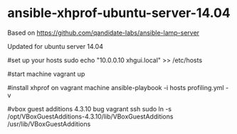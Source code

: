ansible-xhprof-ubuntu-server-14.04
===================

Based on https://github.com/qandidate-labs/ansible-lamp-server

Updated for ubuntu server 14.04

#set up your hosts
sudo echo "10.0.0.10 xhgui.local" >> /etc/hosts

#start machine
vagrant up

#install xhprof on vagrant machine
ansible-playbook -i hosts profiling.yml -v


#vbox guest additions 4.3.10 bug
vagrant ssh
sudo ln -s /opt/VBoxGuestAdditions-4.3.10/lib/VBoxGuestAdditions /usr/lib/VBoxGuestAdditions
